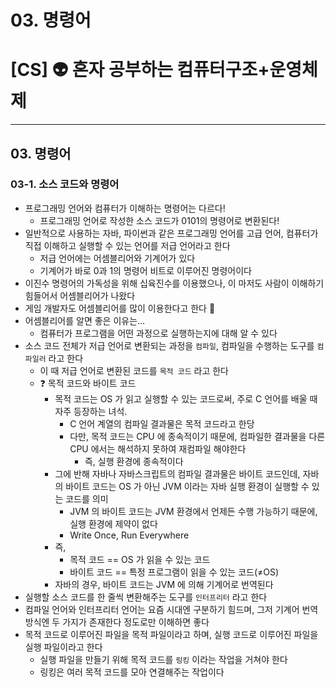 # 03. 명령어

# [CS] 👽 혼자 공부하는 컴퓨터구조+운영체제

---

## 03. 명령어

### 03-1. 소스 코드와 명령어

- 프로그래밍 언어와 컴퓨터가 이해하는 명령어는 다르다!
  - 프로그래밍 언어로 작성한 소스 코드가 0101의 명령어로 변환된다!
- 일반적으로 사용하는 자바, 파이썬과 같은 프로그래밍 언어를 고급 언어, 컴퓨터가 직접 이해하고 실행할 수 있는 언어를 저급 언어라고 한다
  - 저급 언어에는 어셈블리어와 기계어가 있다
  - 기계어가 바로 0과 1의 명령어 비트로 이루어진 명령어이다
- 이진수 명령어의 가독성을 위해 십육진수를 이용했으나, 이 마저도 사람이 이해하기 힘들어서 어셈블리어가 나왔다
- 게임 개발자도 어셈블리어를 많이 이용한다고 한다 👀
- 어셈블리어를 알면 좋은 이유는…
  - 컴퓨터가 프로그램을 어떤 과정으로 실행하는지에 대해 알 수 있다
- 소스 코드 전체가 저급 언어로 변환되는 과정을 `컴파일`, 컴파일을 수행하는 도구를 `컴파일러` 라고 한다
  - 이 때 저급 언어로 변환된 코드를 `목적 코드` 라고 한다
  - ❓ 목적 코드와 바이트 코드
    - 목적 코드는 OS 가 읽고 실행할 수 있는 코드로써, 주로 C 언어를 배울 때 자주 등장하는 녀석.
      - C 언어 계열의 컴파일 결과물은 목적 코드라고 한당
      - 다만, 목적 코드는 CPU 에 종속적이기 때문에, 컴파일한 결과물을 다른 CPU 에서는 해석하지 못하여 재컴파일 해야한다
        - 즉, 실행 환경에 종속적이다
    - 그에 반해 자바나 자바스크립트의 컴파일 결과물은 바이트 코드인데, 자바의 바이트 코드는 OS 가 아닌 JVM 이라는 자바 실행 환경이 실행할 수 있는 코드를 의미
      - JVM 의 바이트 코드는 JVM 환경에서 언제든 수행 가능하기 때문에, 실행 환경에 제약이 없다
      - Write Once, Run Everywhere
    - 즉,
      - 목적 코드 == OS 가 읽을 수 있는 코드
      - 바이트 코드 == 특정 프로그램이 읽을 수 있는 코드(≠OS)
    - 자바의 경우, 바이트 코드는 JVM 에 의해 기계어로 번역된다
- 실행할 소스 코드를 한 줄씩 변환해주는 도구를 `인터프리터` 라고 한다
- 컴파일 언어와 인터프리터 언어는 요즘 시대엔 구분하기 힘드며, 그저 기계어 번역 방식엔 두 가지가 존재한다 정도로만 이해하면 좋다
- 목적 코드로 이루어진 파일을 목적 파일이라고 하며, 실행 코드로 이루어진 파일을 실행 파일이라고 한다
  - 실행 파일을 만들기 위해 목적 코드를 `링킹` 이라는 작업을 거쳐야 한다
  - 링킹은 여러 목적 코드를 모아 연결해주는 작업이다

